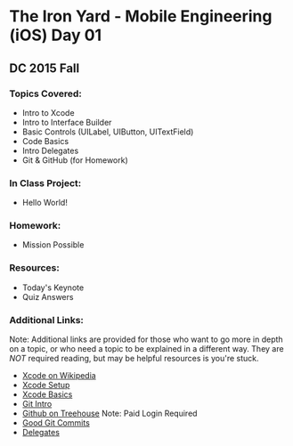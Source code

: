 # The Iron Yard - Mobile Engineering (iOS) Day 01
## DC 2015 Fall

### Topics Covered:
* Intro to Xcode
* Intro to Interface Builder
* Basic Controls (UILabel, UIButton, UITextField)
* Code Basics
* Intro Delegates
* Git & GitHub (for Homework)

### In Class Project:
* Hello World!

### Homework:
* Mission Possible

### Resources:
* Today's Keynote
* Quiz Answers

### Additional Links:
Note: Additional links are provided for those who want to go more in depth on a topic, or who need a topic to be explained in a different way. They are _NOT_ required reading, but may be helpful resources is you're stuck.

* [Xcode on Wikipedia](https://en.wikipedia.org/wiki/Xcode)
* [Xcode Setup](https://developer.apple.com/library/ios/referencelibrary/GettingStarted/RoadMapiOS/index.html#//apple_ref/doc/uid/TP40011343-CH2-SW1)
* [Xcode Basics](https://developer.apple.com/library/ios/referencelibrary/GettingStarted/RoadMapiOS/FirstTutorial.html#//apple_ref/doc/uid/TP40011343-CH3-SW1)
* [Git Intro](http://blog.scottlowe.org/2015/01/14/non-programmer-git-intro/)
* [Github on Treehouse](https://teamtreehouse.com/library/git-basics/working-with-remote-repositories/github) Note: Paid Login Required
* [Good Git Commits](http://chris.beams.io/posts/git-commit/)
* [Delegates](http://cognitivedesign.com/papers/understanding-delegation-in-ios.html)